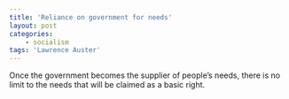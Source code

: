 ```yaml
---
title: 'Reliance on government for needs'
layout: post
categories:
    - socialism
tags: 'Lawrence Auster'
---
```


Once the government becomes the supplier of people’s needs, there is no limit to the needs that will be claimed as a basic right.